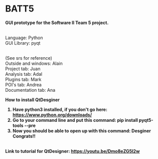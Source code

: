 # BATT5
<b>GUI prototype for the Software II Team 5 project.<br><br></b>

Language: Python<br>
GUI Library: pyqt<br><br>

(See srs for reference)<br>
Outside and windows: Alain<br>
Project tab: Juan<br>
Analysis tab: Adal<br>
Plugins tab: Mark<br>
POI's tab: Andrea<br>
Documentation tab: Ana<br>

<b>How to install QtDesginer<b> <br>
1. Have python3 installed, if you don't go here: https://www.python.org/downloads/ <br>
2. Go to your command line and put this command: pip install pyqt5-tools --pre <br>
3. Now you should be able to open up with this command: Desginer <br>
Congrats!!<br><br>

<b>Link to tutorial for QtDesigner:<b> https://youtu.be/Dmo8eZG5I2w
